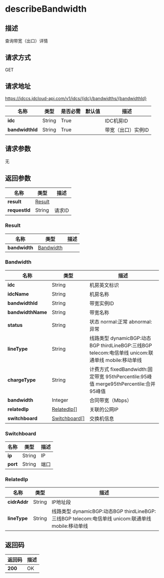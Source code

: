 # describeBandwidth


## 描述
查询带宽（出口）详情

## 请求方式
GET

## 请求地址
https://jdccs.jdcloud-api.com/v1/idcs/{idc}/bandwidths/{bandwidthId}

|名称|类型|是否必需|默认值|描述|
|---|---|---|---|---|
|**idc**|String|True| |IDC机房ID|
|**bandwidthId**|String|True| |带宽（出口）实例ID|

## 请求参数
无


## 返回参数
|名称|类型|描述|
|---|---|---|
|**result**|[Result](describebandwidth#result)| |
|**requestId**|String|请求ID|

### <div id="result">Result</div>
|名称|类型|描述|
|---|---|---|
|**bandwidth**|[Bandwidth](describebandwidth#bandwidth)| |
### <div id="bandwidth">Bandwidth</div>
|名称|类型|描述|
|---|---|---|
|**idc**|String|机房英文标识|
|**idcName**|String|机房名称|
|**bandwidthId**|String|带宽实例ID|
|**bandwidthName**|String|带宽名称|
|**status**|String|状态 normal:正常 abnormal:异常|
|**lineType**|String|线路类型 dynamicBGP:动态BGP thirdLineBGP:三线BGP telecom:电信单线 unicom:联通单线 mobile:移动单线|
|**chargeType**|String|计费方式 fixedBandwidth:固定带宽 95thPercentile:95峰值 merge95thPercentile:合并95峰值|
|**bandwidth**|Integer|合同带宽（Mbps）|
|**relatedIp**|[RelatedIp[]](describebandwidth#relatedip)|关联的公网IP|
|**switchboard**|[Switchboard[]](describebandwidth#switchboard)|交换机信息|
### <div id="switchboard">Switchboard</div>
|名称|类型|描述|
|---|---|---|
|**ip**|String|IP|
|**port**|String|端口|
### <div id="relatedip">RelatedIp</div>
|名称|类型|描述|
|---|---|---|
|**cidrAddr**|String|IP地址段|
|**lineType**|String|线路类型 dynamicBGP:动态BGP thirdLineBGP:三线BGP telecom:电信单线 unicom:联通单线 mobile:移动单线|

## 返回码
|返回码|描述|
|---|---|
|**200**|OK|
